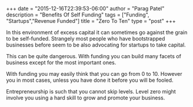 +++
date = "2015-12-16T22:39:53-06:00"
author = "Parag Patel"
description = "Benefits Of Self Funding"
tags = ["Funding", "Startups","Revenue Funded"]
title = "Zero To Ten"
type = "post"
+++

In this environment of excess capital it can sometimes go against the grain to be self-funded.  Strangely most people who have bootstrapped businesses before seem to be also advocating for startups to take capital.

This can be quite dangerous.  With funding you can build many facets of business except for the most important ones.

With funding you may easily think that you can go from 0 to 10. However you in most cases, unless you have done it before you will be fooled.

Entrepreneurship is such that you cannot skip levels.  Level zero might involve you using a hard skill to grow and promote your business.  